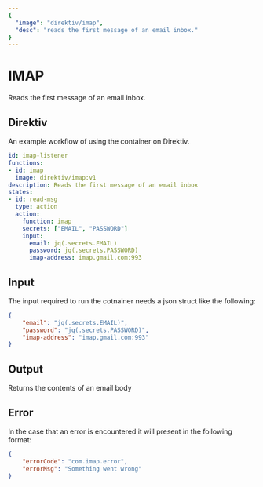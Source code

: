 ```yaml
---
{
  "image": "direktiv/imap",
  "desc": "reads the first message of an email inbox."
}
---
```


# IMAP

Reads the first message of an email inbox.

## Direktiv

An example workflow of using the container on Direktiv.

```yaml
id: imap-listener
functions:
- id: imap
  image: direktiv/imap:v1
description: Reads the first message of an email inbox
states:
- id: read-msg
  type: action
  action: 
    function: imap
    secrets: ["EMAIL", "PASSWORD"]
    input:
      email: jq(.secrets.EMAIL)
      password: jq(.secrets.PASSWORD)
      imap-address: imap.gmail.com:993
```

## Input

The input required to run the cotnainer needs a json struct like the following:

```json
{
    "email": "jq(.secrets.EMAIL)",
    "password": "jq(.secrets.PASSWORD)",
    "imap-address": "imap.gmail.com:993"
}
```

## Output

Returns the contents of an email body

## Error

In the case that an error is encountered it will present in the following format:

```json
{
    "errorCode": "com.imap.error",
    "errorMsg": "Something went wrong"
}
```